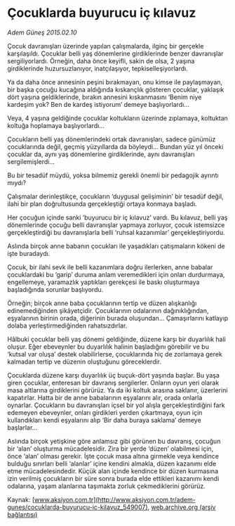 # Çocuklarda buyurucu iç kılavuz

*Adem Güneş 2015.02.10*

<div class="pNewsDetailMainContent" itemprop="articleBody">
 <p>
  Çocuk davranışları üzerinde yapılan çalışmalarda, ilginç bir gerçekle karşılaşıldı. Çocuklar belli yaş dönemlerine girdiklerinde benzer davranışlar sergiliyorlardı. Örneğin, daha önce keyifli, sakin de olsa, 2 yaşına girdiklerinde huzursuzlanıyor, inatçılaşıyor, tepkiselleşiyorlardı.
 </p>
 <p>
  Ya da daha önce annesinin peşini bırakmayan, onu kimse ile paylaşmayan, bir başka çocuğu kucağına aldığında kıskançlık gösteren çocuklar, yaklaşık dört yaşına geldiklerinde, bırakın annesini kıskanmasını ‘Benim niye kardeşim yok? Ben de kardeş istiyorum’ demeye başlıyorlardı...
 </p>
 <p>
  Veya, 4 yaşına geldiğinde çocuklar koltukların üzerinde zıplamaya, koltuktan koltuğa hoplamaya başlıyorlardı...
 </p>
 <p>
  Çocukların belli yaş dönemlerindeki ortak davranışları, sadece günümüz çocuklarında değil, geçmiş yüzyıllarda da böyleydi... Bundan yüz yıl önceki çocuklar da, aynı yaş dönemlerine girdiklerinde, aynı davranışları sergilemişlerdi...
 </p>
 <p>
  Bu bir tesadüf müydü, yoksa bilmemiz gerekli önemli bir pedagojik ayrıntı mıydı?
 </p>
 <p>
  Çalışmalar derinleştikçe, çocukların ‘duygusal gelişiminin’ bir tesadüf değil, ilahi bir plan doğrultusunda gerçekleştiği ortaya konmaya başladı.
 </p>
 <p>
  Her çocuğun içinde sanki ‘buyurucu bir iç kılavuz’ vardı. Bu kılavuz, belli yaş dönemlerinde çocuğu belli davranışlar yapmaya zorluyor, çocuk istemsizce gerçekleştirdiği bu davranışlarla belli ‘ruhsal kazanımlar’ gerçekleştiriyordu.
 </p>
 <p>
  Aslında birçok anne babanın çocukları ile yaşadıkları çatışmaların kökeni de işte buradaydı.
 </p>
 <p>
  Çocuk, bir ilahi sevk ile belli kazanımlara doğru ilerlerken, anne babalar çocuklardaki bu ‘garip’ duruma anlam veremedikleri için onları durdurmaya, engellemeye, yaramazlık yaptıkları gerekçesi ile baskı oluşturmaya başladığında sorunlar başlıyordu.
 </p>
 <p>
  Örneğin; birçok anne baba çocuklarının tertip ve düzen alışkanlığı edinemediğinden şikâyetçidir. Çocuklarının odalarının dağınıklığından, eşyalarının birinin orada, diğerinin burada oluşundan... Çamaşırlarını katlayıp dolaba yerleştirmediğinden rahatsızdırlar.
 </p>
 <p>
  Hâlbuki çocuklar belli yaş dönemi geldiğinde, düzene karşı bir duyarlılık hali oluşur. Eğer ebeveynler bu duyarlılık halinin başladığını görebilir ve bu ‘kutsal var oluşa’ destek olabilirlerse, çocuklarında hiç de zorlamaya gerek kalmadan tertip ve düzenin oluştuğunu göreceklerdir.
 </p>
 <p>
  Çocuklarda düzene karşı duyarlılık üç buçuk-dört yaşında başlar. Bu yaşa giren çocuklar, enteresan bir davranış sergilerler. Onların oyun yeri olarak masa altlarına girdiklerini görürüz. Ya da iki koltuk arasına saklanır, üzerlerini kapatırlar. Hatta bir de anne babalarının eşyalarını alır, orada onlarla oynarlar. Çocukların bu davranışları içsel bir yol alışla gerçekleştirdiğini fark edemeyen ebeveynler, onları girdikleri yerden çıkartmaya, oyun için kullandıkları kendi eşyalarını alıp ‘Bir daha buraya saklama’ demeye başlarlar...
 </p>
 <p>
  Aslında birçok yetişkine göre anlamsız gibi görünen bu davranış, çocuğun bir ‘alan’ oluşturma mücadelesidir. Zira bir yerde ‘düzen’ olabilmesi için, önce ‘alan’ olması gerekir. İşte çocuk masa altına girmekle veya kendince bulduğu sınırları belli ‘alanlar’ içine kendini almakla, düzen kazanımı elde etme mücadelesindedir. Küçük alan içinde kendince bir düzen kurmasına izin verilmiş çocukların bir süre sonra burada elde ettikleri kazanımı kendi odalarına, yaşam alanlarına taşımakta zorluk çekmediklerini görürüz.
 </p>
</div>


Kaynak: [www.aksiyon.com.tr](http://www.aksiyon.com.tr/adem-gunes/cocuklarda-buyurucu-ic-kilavuz_549007), [web.archive.org (arşiv bağlantısı)](http://web.archive.org/web/20150729085627/http://www.aksiyon.com.tr/adem-gunes/cocuklarda-buyurucu-ic-kilavuz_549007)
